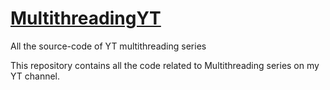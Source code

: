# <a href="https://www.youtube.com/playlist?list=PL0KffVUGkfUITilW7DvquYYr1o4OQoj70">MultithreadingYT</a>
All the source-code of YT multithreading series

This repository contains all the code related to Multithreading series on my YT channel.
